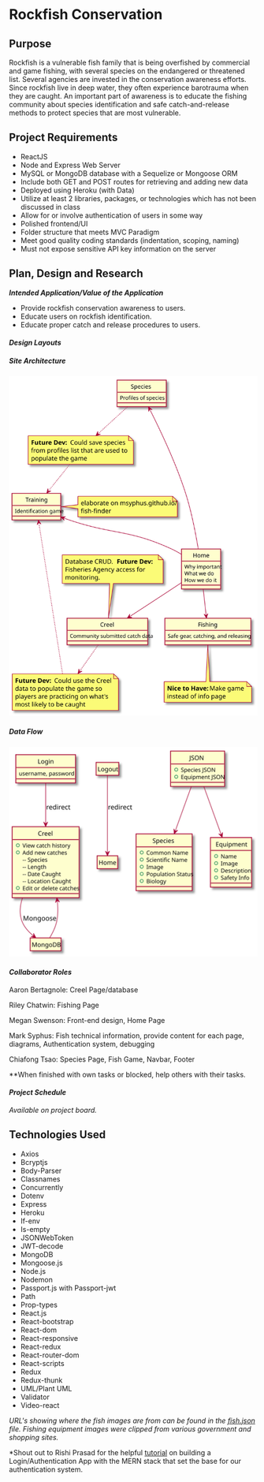 # Rockfish Conservation

## Purpose
Rockfish is a vulnerable fish family that is being overfished by commercial and game fishing, with several species on the endangered or threatened list. Several agencies are invested in the conservation awareness efforts. Since rockfish live in deep water, they often experience barotrauma when they are caught. An important part of awareness is to educate the fishing community about species identification and safe catch-and-release methods to protect species that are most vulnerable.

## Project Requirements
* ReactJS
* Node and Express Web Server
* MySQL or MongoDB database with a Sequelize or Mongoose ORM
* Include both GET and POST routes for retrieving and adding new data
* Deployed using Heroku (with Data)
* Utilize at least 2 libraries, packages, or technologies which has not been discussed in class
* Allow for or involve authentication of users in some way
* Polished frontend/UI
* Folder structure that meets MVC Paradigm
* Meet good quality coding standards (indentation, scoping, naming)
* Must not expose sensitive API key information on the server

## Plan, Design and Research
**_Intended Application/Value of the Application_**
* Provide rockfish conservation awareness to users.
* Educate users on rockfish identification.
* Educate proper catch and release procedures to users.

#### **_Design Layouts_**

##### Site Architecture
![App Process Flow](./out/client/processFlow/processFlow.svg)

##### Data Flow 
![App Data Flow](./out/client/dataFlow/dataFlow.svg)

#### **_Collaborator Roles_**

Aaron Bertagnole:  Creel Page/database

Riley Chatwin: Fishing Page

Megan Swenson: Front-end design, Home Page

Mark Syphus:  Fish technical information, provide content for each page, diagrams, Authentication system, debugging

Chiafong Tsao: Species Page, Fish Game, Navbar, Footer

**When finished with own tasks or blocked, help others with their tasks.

#### **_Project Schedule_**

_Available on project board._

## Technologies Used
* Axios
* Bcryptjs
* Body-Parser
* Classnames
* Concurrently
* Dotenv
* Express
* Heroku
* If-env
* Is-empty
* JSONWebToken
* JWT-decode
* MongoDB
* Mongoose.js
* Node.js
* Nodemon
* Passport.js with Passport-jwt
* Path
* Prop-types
* React.js
* React-bootstrap
* React-dom
* React-responsive
* React-redux
* React-router-dom
* React-scripts
* Redux
* Redux-thunk
* UML/Plant UML
* Validator
* Video-react



*URL's showing where the fish images are from can be found in the [fish.json](./src/fish.json) file.  Fishing equipment images were clipped from various government and shopping sites.*

*Shout out to Rishi Prasad for the helpful [tutorial](https://blog.bitsrc.io/build-a-login-auth-app-with-mern-stack-part-1-c405048e3669) on building a Login/Authentication App with the MERN stack that set the base for our authentication system.

